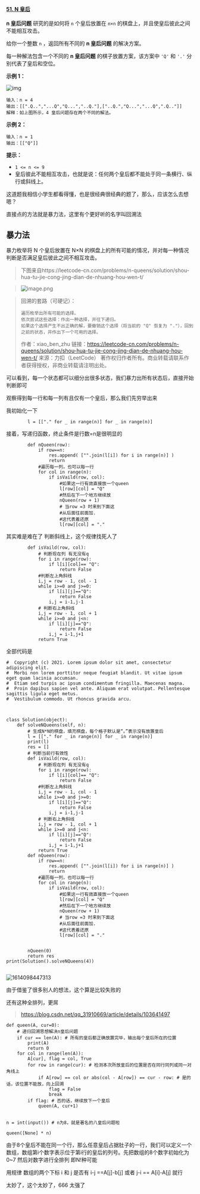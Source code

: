 #### [51. N 皇后](https://leetcode-cn.com/problems/n-queens/)

**n 皇后问题** 研究的是如何将 `n` 个皇后放置在 `n×n` 的棋盘上，并且使皇后彼此之间不能相互攻击。

给你一个整数 `n` ，返回所有不同的 **n 皇后问题** 的解决方案。

每一种解法包含一个不同的 **n 皇后问题** 的棋子放置方案，该方案中 `'Q'` 和 `'.'` 分别代表了皇后和空位。

 

**示例 1：**

![img](img/queens.jpg)

```
输入：n = 4
输出：[[".Q..","...Q","Q...","..Q."],["..Q.","Q...","...Q",".Q.."]]
解释：如上图所示，4 皇后问题存在两个不同的解法。
```

**示例 2：**

```
输入：n = 1
输出：[["Q"]]
```

 

**提示：**

- `1 <= n <= 9`
- 皇后彼此不能相互攻击，也就是说：任何两个皇后都不能处于同一条横行、纵行或斜线上。





这道题我相信小学生都看得懂，也是很经典很经典的题了，那么，应该怎么去想嗯？



直接点的方法就是暴力法，这里有个更好听的名字叫回溯法



## 暴力法

暴力枚举将 N 个皇后放置在 N×N 的棋盘上的所有可能的情况，并对每一种情况判断是否满足皇后彼此之间不相互攻击。 

> 下图来自https://leetcode-cn.com/problems/n-queens/solution/shou-hua-tu-jie-cong-jing-dian-de-nhuang-hou-wen-t/



> ![image.png](img/1599090972-ffZdFD-image.png) 

>  回溯的套路（可硬记）：
>
>     遍历枚举出所有可能的选择。
>     依次尝试这些选择：作出一种选择，并往下递归。
>     如果这个选择产生不出正确的解，要撤销这个选择（将当前的 "Q" 恢复为 "."），回到之前的状态，并作出下一个可用的选择。
>
> 作者：xiao_ben_zhu
> 链接：https://leetcode-cn.com/problems/n-queens/solution/shou-hua-tu-jie-cong-jing-dian-de-nhuang-hou-wen-t/
> 来源：力扣（LeetCode）
> 著作权归作者所有。商业转载请联系作者获得授权，非商业转载请注明出处。



可以看到，每一个状态都可以细分出很多状态，我们暴力出所有状态后，直接开始判断即可



观察得到每一行和每一列有且仅有一个皇后，那么我们先穷举出来



我初始化一下

```
        l = [["." for _ in range(n)] for _ in range(n)]
```

接着，写递归函数，终止条件是行数=n是很明显的

```
        def nQueen(row):
            if row==n:
                res.append( ["".join(l[i]) for i in range(n)] )
                return
            #遍历每一列，也可以每一行
            for col in range(n):
                if isVaild(row, col):
                    #如果这一行有效直接放一个queen
                    l[row][col] = "Q"
                    #然后在下一个地方继续放
                    nQueen(row + 1)
                    # 当row =3 时来到下面这 
                    #从后面往前面加.
                    #这代表着还原
                    l[row][col] = "."

```

其实难是难在了 判断斜线上，这个规律找死人了

```
        def isVaild(row, col):
            # 判断现在列 有无没有q 
            for i in range(row):
                if l[i][col]== "Q":
                    return False
            #判断左上角斜线
            i,j = row - 1, col - 1
            while i>=0 and j>=0:
                if l[i][j]=="Q":
                    return False
                i,j = i-1,j-1
            # 判断右上角斜线
            i,j = row - 1, col + 1
            while i>=0 and j<n:
                if l[i][j]=="Q":
                    return False
                i,j = i-1,j+1
            return True
```

全部代码是

```
#  Copyright (c) 2021. Lorem ipsum dolor sit amet, consectetur adipiscing elit.
#  Morbi non lorem porttitor neque feugiat blandit. Ut vitae ipsum eget quam lacinia accumsan.
#  Etiam sed turpis ac ipsum condimentum fringilla. Maecenas magna.
#  Proin dapibus sapien vel ante. Aliquam erat volutpat. Pellentesque sagittis ligula eget metus.
#  Vestibulum commodo. Ut rhoncus gravida arcu.



class Solution(object):
    def solveNQueens(self, n):
        # 生成N*N的棋盘，填充棋盘，每个格子默认是“。”表示没有放置皇后
        l = [["." for _ in range(n)] for _ in range(n)]
        print(l)
        res = []
        # 判断当前行有效性
        def isVaild(row, col):
            # 判断现在列 有无没有q
            for i in range(row):
                if l[i][col]== "Q":
                    return False
            #判断左上角斜线
            i,j = row - 1, col - 1
            while i>=0 and j>=0:
                if l[i][j]=="Q":
                    return False
                i,j = i-1,j-1
            # 判断右上角斜线
            i,j = row - 1, col + 1
            while i>=0 and j<n:
                if l[i][j]=="Q":
                    return False
                i,j = i-1,j+1
            return True
        def nQueen(row):
            if row==n:
                res.append( ["".join(l[i]) for i in range(n)] )
                return
            #遍历每一列，也可以每一行
            for col in range(n):
                if isVaild(row, col):
                    #如果这一行有效直接放一个queen
                    l[row][col] = "Q"
                    #然后在下一个地方继续放
                    nQueen(row + 1)
                    # 当row =3 时来到下面这
                    #从后面往前面加.
                    #这代表着还原
                    l[row][col] = "."


        nQueen(0)
        return res
print(Solution().solveNQueens(4))


```



![1614098447313](img/1614098447313.png)



由于借鉴了很多别人的想法，这个算是比较失败的



还有这种全排列，更屌

> https://blog.csdn.net/qq_31910669/article/details/103641497

```
def queen(A, cur=0):
	# 递归回溯思想解决n皇后问题
    if cur == len(A): # 所有的皇后都正确放置完毕，输出每个皇后所在的位置
        print(A)
        return 0
    for col in range(len(A)):
        A[cur], flag = col, True
        for row in range(cur): # 检测本次所放皇后的位置是否在同行同列或同一对角线上
            if A[row] == col or abs(col - A[row]) == cur - row: # 是的话，该位置不能放，向上回溯
                flag = False
                break
        if flag: # 否的话，继续放下一个皇后
            queen(A, cur+1)


n = int(input()) # n为8，就是著名的八皇后问题啦

queen([None] * n)
```

由于8个皇后不能在同一个行，那么任意皇后占据肚子的一行，我们可以定义一个数组，数组第i个数字表示位于第i行的皇后的列号。先把数组的8个数字初始化为0~7 然后对数字进行全排列 即N!种可能



用规律 数组的两个下标 i 和 j 是否有 i-j ==A[j]-b[j] 或者 j-i == A[i]-A[j] 就行



太妙了，这个太妙了，666 太强了